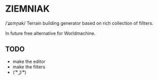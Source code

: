 # ZIEMNIAK
/ˈʑɛmɲak/ Terrain building generator based on rich collection of fillters.

In future free alternative for Worldmachine.

## TODO
- make the editor
- make the filters
- ( ͡° ͜ʖ ͡°)
